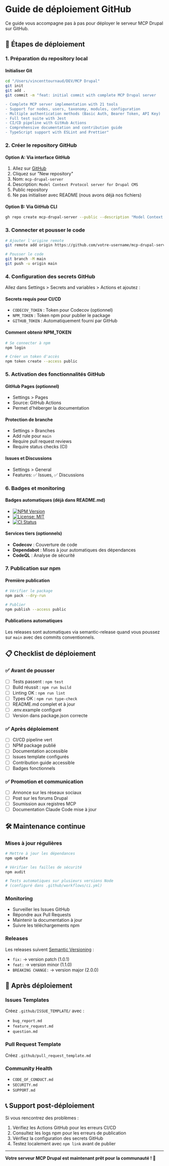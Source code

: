 # Guide de déploiement GitHub

Ce guide vous accompagne pas à pas pour déployer le serveur MCP Drupal sur GitHub.

## 🚀 Étapes de déploiement

### 1. Préparation du repository local

#### Initialiser Git
```bash
cd "/Users/vincenttournaud/DEV/MCP Drupal"
git init
git add .
git commit -m "feat: initial commit with complete MCP Drupal server

- Complete MCP server implementation with 21 tools
- Support for nodes, users, taxonomy, modules, configuration
- Multiple authentication methods (Basic Auth, Bearer Token, API Key)  
- Full test suite with Jest
- CI/CD pipeline with GitHub Actions
- Comprehensive documentation and contribution guide
- TypeScript support with ESLint and Prettier"
```

### 2. Créer le repository GitHub

#### Option A: Via interface GitHub
1. Allez sur [GitHub](https://github.com)
2. Cliquez sur "New repository"
3. Nom: `mcp-drupal-server`
4. Description: `Model Context Protocol server for Drupal CMS`
5. Public repository
6. Ne pas initialiser avec README (nous avons déjà nos fichiers)

#### Option B: Via GitHub CLI
```bash
gh repo create mcp-drupal-server --public --description "Model Context Protocol server for Drupal CMS"
```

### 3. Connecter et pousser le code

```bash
# Ajouter l'origine remote
git remote add origin https://github.com/votre-username/mcp-drupal-server.git

# Pousser le code
git branch -M main
git push -u origin main
```

### 4. Configuration des secrets GitHub

Allez dans Settings > Secrets and variables > Actions et ajoutez :

#### Secrets requis pour CI/CD
- `CODECOV_TOKEN` : Token pour Codecov (optionnel)
- `NPM_TOKEN` : Token npm pour publier le package
- `GITHUB_TOKEN` : Automatiquement fourni par GitHub

#### Comment obtenir NPM_TOKEN
```bash
# Se connecter à npm
npm login

# Créer un token d'accès
npm token create --access public
```

### 5. Activation des fonctionnalités GitHub

#### GitHub Pages (optionnel)
- Settings > Pages
- Source: GitHub Actions
- Permet d'héberger la documentation

#### Protection de branche
- Settings > Branches
- Add rule pour `main`
- Require pull request reviews
- Require status checks (CI)

#### Issues et Discussions
- Settings > General
- Features: ✅ Issues, ✅ Discussions

### 6. Badges et monitoring

#### Badges automatiques (déjà dans README.md)
- [![NPM Version](https://img.shields.io/npm/v/mcp-drupal-server)](https://www.npmjs.com/package/mcp-drupal-server)
- [![License: MIT](https://img.shields.io/badge/License-MIT-yellow.svg)](https://opensource.org/licenses/MIT)
- [![CI Status](https://github.com/votre-username/mcp-drupal-server/actions/workflows/ci.yml/badge.svg)](https://github.com/votre-username/mcp-drupal-server/actions)

#### Services tiers (optionnels)
- **Codecov** : Couverture de code
- **Dependabot** : Mises à jour automatiques des dépendances
- **CodeQL** : Analyse de sécurité

### 7. Publication sur npm

#### Première publication
```bash
# Vérifier le package
npm pack --dry-run

# Publier
npm publish --access public
```

#### Publications automatiques
Les releases sont automatiques via semantic-release quand vous poussez sur `main` avec des commits conventionnels.

## 📋 Checklist de déploiement

### ✅ Avant de pousser
- [ ] Tests passent : `npm test`
- [ ] Build réussit : `npm run build`  
- [ ] Linting OK : `npm run lint`
- [ ] Types OK : `npm run type-check`
- [ ] README.md complet et à jour
- [ ] .env.example configuré
- [ ] Version dans package.json correcte

### ✅ Après déploiement
- [ ] CI/CD pipeline vert
- [ ] NPM package publié
- [ ] Documentation accessible
- [ ] Issues template configurés
- [ ] Contribution guide accessible
- [ ] Badges fonctionnels

### ✅ Promotion et communication
- [ ] Annonce sur les réseaux sociaux
- [ ] Post sur les forums Drupal
- [ ] Soumission aux registres MCP
- [ ] Documentation Claude Code mise à jour

## 🛠️ Maintenance continue

### Mises à jour régulières
```bash
# Mettre à jour les dépendances
npm update

# Vérifier les failles de sécurité
npm audit

# Tests automatiques sur plusieurs versions Node
# (configuré dans .github/workflows/ci.yml)
```

### Monitoring
- Surveiller les Issues GitHub
- Répondre aux Pull Requests  
- Maintenir la documentation à jour
- Suivre les téléchargements npm

### Releases
Les releases suivent [Semantic Versioning](https://semver.org/) :
- `fix:` → version patch (1.0.1)
- `feat:` → version minor (1.1.0)  
- `BREAKING CHANGE:` → version major (2.0.0)

## 🤝 Après déploiement

### Issues Templates
Créez `.github/ISSUE_TEMPLATE/` avec :
- `bug_report.md`
- `feature_request.md`
- `question.md`

### Pull Request Template
Créez `.github/pull_request_template.md`

### Community Health
- `CODE_OF_CONDUCT.md`
- `SECURITY.md` 
- `SUPPORT.md`

## 📞 Support post-déploiement

Si vous rencontrez des problèmes :

1. Vérifiez les Actions GitHub pour les erreurs CI/CD
2. Consultez les logs npm pour les erreurs de publication
3. Vérifiez la configuration des secrets GitHub
4. Testez localement avec `npm link` avant de publier

---

**Votre serveur MCP Drupal est maintenant prêt pour la communauté ! 🚀**